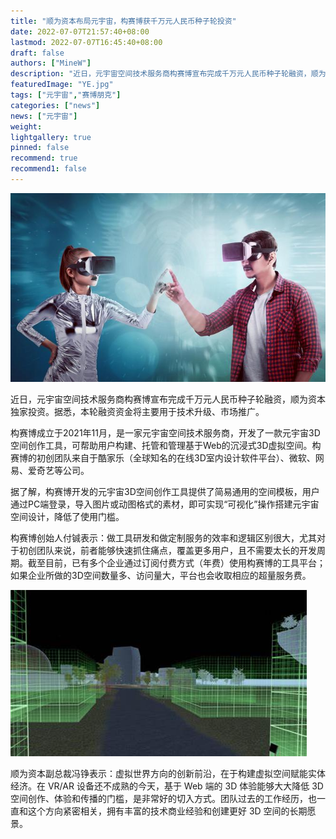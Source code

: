 ```yaml
---
title: "顺为资本布局元宇宙，构赛博获千万元人民币种子轮投资"
date: 2022-07-07T21:57:40+08:00
lastmod: 2022-07-07T16:45:40+08:00
draft: false
authors: ["MineW"]
description: "近日，元宇宙空间技术服务商构赛博宣布完成千万元人民币种子轮融资，顺为资本独家投资。据悉，本轮融资资金将主要用于技术升级、市场推广。"
featuredImage: "YE.jpg"
tags: ["元宇宙","赛博朋克"]
categories: ["news"]
news: ["元宇宙"]
weight: 
lightgallery: true
pinned: false
recommend: true
recommend1: false
---
```


![uu](uu.jpg)

近日，元宇宙空间技术服务商构赛博宣布完成千万元人民币种子轮融资，顺为资本独家投资。据悉，本轮融资资金将主要用于技术升级、市场推广。

构赛博成立于2021年11月，是一家元宇宙空间技术服务商，开发了一款元宇宙3D空间创作工具，可帮助用户构建、托管和管理基于Web的沉浸式3D虚拟空间。构赛博的初创团队来自于酷家乐（全球知名的在线3D室内设计软件平台）、微软、网易、爱奇艺等公司。

据了解，构赛博开发的元宇宙3D空间创作工具提供了简易通用的空间模板，用户通过PC端登录，导入图片或动图格式的素材，即可实现“可视化”操作搭建元宇宙空间设计，降低了使用门槛。

构赛博创始人付铖表示：做工具研发和做定制服务的效率和逻辑区别很大，尤其对于初创团队来说，前者能够快速抓住痛点，覆盖更多用户，且不需要太长的开发周期。截至目前，已有多个企业通过订阅付费方式（年费）使用构赛博的工具平台；如果企业所做的3D空间数量多、访问量大，平台也会收取相应的超量服务费。

![th](th.jpg)

顺为资本副总裁冯铮表示：虚拟世界方向的创新前沿，在于构建虚拟空间赋能实体经济。在 VR/AR 设备还不成熟的今天，基于 Web 端的 3D 体验能够大大降低 3D 空间创作、体验和传播的门槛，是非常好的切入方式。团队过去的工作经历，也一直和这个方向紧密相关，拥有丰富的技术商业经验和创建更好 3D 空间的长期愿景。